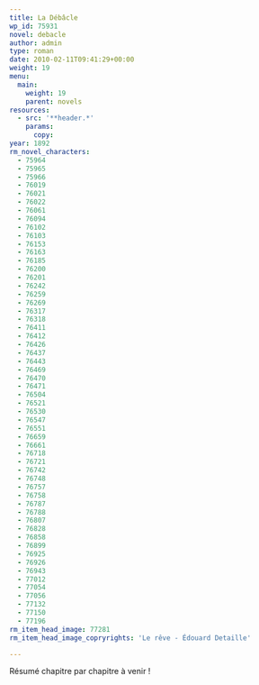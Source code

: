 ```yaml
---
title: La Débâcle
wp_id: 75931
novel: debacle
author: admin
type: roman
date: 2010-02-11T09:41:29+00:00
weight: 19
menu:
  main:
    weight: 19
    parent: novels
resources:
  - src: '**header.*'
    params:
      copy:
year: 1892
rm_novel_characters:
  - 75964
  - 75965
  - 75966
  - 76019
  - 76021
  - 76022
  - 76061
  - 76094
  - 76102
  - 76103
  - 76153
  - 76163
  - 76185
  - 76200
  - 76201
  - 76242
  - 76259
  - 76269
  - 76317
  - 76318
  - 76411
  - 76412
  - 76426
  - 76437
  - 76443
  - 76469
  - 76470
  - 76471
  - 76504
  - 76521
  - 76530
  - 76547
  - 76551
  - 76659
  - 76661
  - 76718
  - 76721
  - 76742
  - 76748
  - 76757
  - 76758
  - 76787
  - 76788
  - 76807
  - 76828
  - 76858
  - 76899
  - 76925
  - 76926
  - 76943
  - 77012
  - 77054
  - 77056
  - 77132
  - 77150
  - 77196
rm_item_head_image: 77281
rm_item_head_image_copryrights: 'Le rêve - Édouard Detaille'

---
```

Résumé chapitre par chapitre à venir !